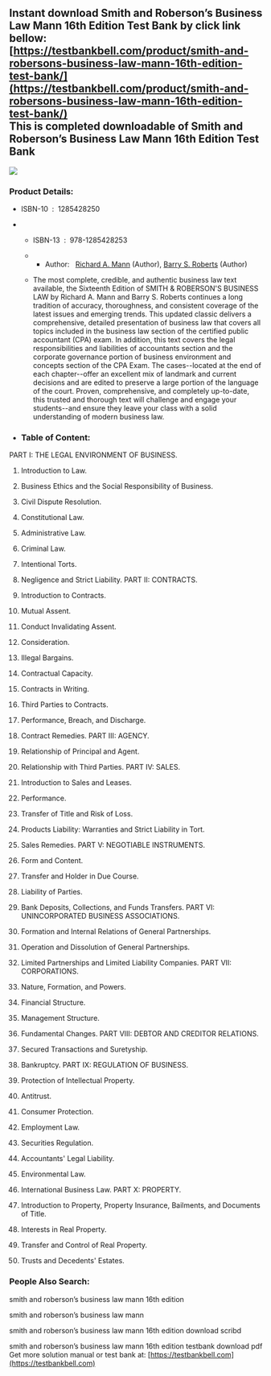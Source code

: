 Instant download **Smith and Roberson’s Business Law Mann 16th Edition Test Bank** by click link bellow:  
[https://testbankbell.com/product/smith-and-robersons-business-law-mann-16th-edition-test-bank/](https://testbankbell.com/product/smith-and-robersons-business-law-mann-16th-edition-test-bank/)  
This is completed downloadable of Smith and Roberson’s Business Law Mann 16th Edition Test Bank
-----------------------------------------------------------------------------------------------


![](https://testbankbell.com/wp-content/uploads/2023/05/Smith_and_Robersons_Business_Law_16th__33538.1412868971.1280.1280.jpg)
### Product Details:


* ISBN-10 ‏ : ‎ 1285428250
* * ISBN-13 ‏ : ‎ 978-1285428253
  * * Author:   [Richard A. Mann](https://www.amazon.com/Richard-A-Mann/e/B001ILHFH6/ref=dp_byline_cont_book_1) (Author), [Barry S. Roberts](https://www.amazon.com/s/ref=dp_byline_sr_book_2?ie=UTF8&field-author=Barry+S.+Roberts&text=Barry+S.+Roberts&sort=relevancerank&search-alias=books) (Author)
   
  * The most complete, credible, and authentic business law text available, the Sixteenth Edition of SMITH & ROBERSON'S BUSINESS LAW by Richard A. Mann and Barry S. Roberts continues a long tradition of accuracy, thoroughness, and consistent coverage of the latest issues and emerging trends. This updated classic delivers a comprehensive, detailed presentation of business law that covers all topics included in the business law section of the certified public accountant (CPA) exam. In addition, this text covers the legal responsibilities and liabilities of accountants section and the corporate governance portion of business environment and concepts section of the CPA Exam. The cases--located at the end of each chapter--offer an excellent mix of landmark and current decisions and are edited to preserve a large portion of the language of the court. Proven, comprehensive, and completely up-to-date, this trusted and thorough text will challenge and engage your students--and ensure they leave your class with a solid understanding of modern business law.
 
* ### Table of Content:

PART I: THE LEGAL ENVIRONMENT OF BUSINESS.


1. Introduction to Law.

2. Business Ethics and the Social Responsibility of Business.

3. Civil Dispute Resolution.

4. Constitutional Law.

5. Administrative Law.

6. Criminal Law.

7. Intentional Torts.

8. Negligence and Strict Liability. PART II: CONTRACTS.

9. Introduction to Contracts.

10. Mutual Assent.

11. Conduct Invalidating Assent.

12. Consideration.

13. Illegal Bargains.

14. Contractual Capacity.

15. Contracts in Writing.

16. Third Parties to Contracts.

17. Performance, Breach, and Discharge.

18. Contract Remedies. PART III: AGENCY.

19. Relationship of Principal and Agent.

20. Relationship with Third Parties. PART IV: SALES.

21. Introduction to Sales and Leases.

22. Performance.

23. Transfer of Title and Risk of Loss.

24. Products Liability: Warranties and Strict Liability in Tort.

25. Sales Remedies. PART V: NEGOTIABLE INSTRUMENTS.

26. Form and Content.

27. Transfer and Holder in Due Course.

28. Liability of Parties.

29. Bank Deposits, Collections, and Funds Transfers. PART VI: UNINCORPORATED BUSINESS ASSOCIATIONS.

30. Formation and Internal Relations of General Partnerships.

31. Operation and Dissolution of General Partnerships.

32. Limited Partnerships and Limited Liability Companies. PART VII: CORPORATIONS.

33. Nature, Formation, and Powers.

34. Financial Structure.

35. Management Structure.

36. Fundamental Changes. PART VIII: DEBTOR AND CREDITOR RELATIONS.

37. Secured Transactions and Suretyship.

38. Bankruptcy. PART IX: REGULATION OF BUSINESS.

39. Protection of Intellectual Property.

40. Antitrust.

41. Consumer Protection.

42. Employment Law.

43. Securities Regulation.

44. Accountants' Legal Liability.

45. Environmental Law.

46. International Business Law. PART X: PROPERTY.

47. Introduction to Property, Property Insurance, Bailments, and Documents of Title.

48. Interests in Real Property.

49. Transfer and Control of Real Property.

50. Trusts and Decedents' Estates.


 ### People Also Search:


 smith and roberson’s business law mann 16th edition

 smith and roberson’s business law mann

 smith and roberson’s business law mann 16th edition download scribd

 smith and roberson’s business law mann 16th edition testbank download pdf  
  Get more solution manual or test bank at: [https://testbankbell.com](https://testbankbell.com)
